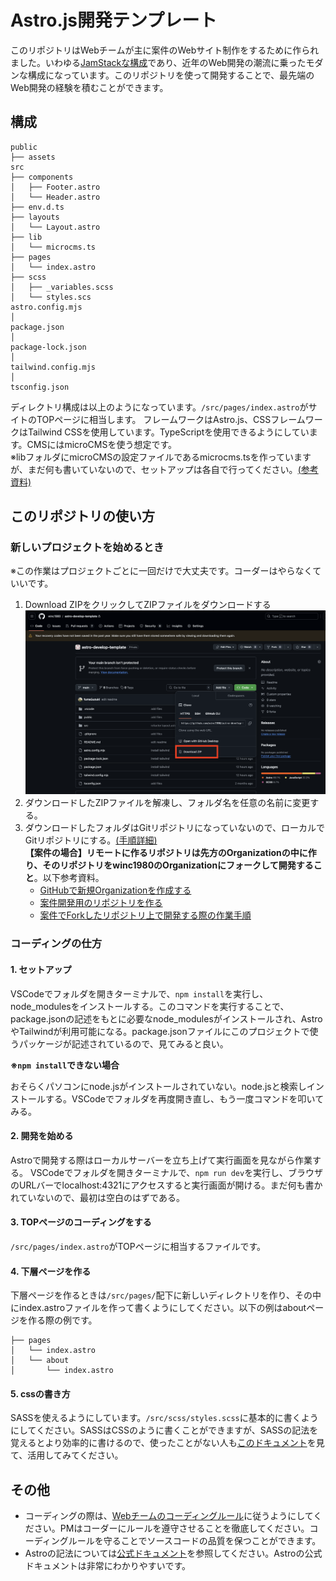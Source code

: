 # Astro.js開発テンプレート
このリポジトリはWebチームが主に案件のWebサイト制作をするために作られました。いわゆる[JamStackな構成](https://blog.microcms.io/jamstack-introduction/)であり、近年のWeb開発の潮流に乗ったモダンな構成になっています。このリポジトリを使って開発することで、最先端のWeb開発の経験を積むことができます。

## 構成
```
public
├── assets
src
├── components
│   ├── Footer.astro
│   └── Header.astro
├── env.d.ts
├── layouts
│   └── Layout.astro
├── lib
│   └── microcms.ts
├── pages
│   └── index.astro
├── scss
│   ├── _variables.scss
│   └── styles.scs
astro.config.mjs
│
package.json
│
package-lock.json
│
tailwind.config.mjs
│
tsconfig.json
```
ディレクトリ構成は以上のようになっています。``/src/pages/index.astro``がサイトのTOPページに相当します。
フレームワークはAstro.js、CSSフレームワークはTailwind CSSを使用しています。TypeScriptを使用できるようにしています。CMSにはmicroCMSを使う想定です。<br />
※libフォルダにmicroCMSの設定ファイルであるmicrocms.tsを作っていますが、まだ何も書いていないので、セットアップは各自で行ってください。[(参考資料)](https://blog.microcms.io/astro-microcms-introduction/)

## このリポジトリの使い方
### 新しいプロジェクトを始めるとき
※この作業はプロジェクトごとに一回だけで大丈夫です。コーダーはやらなくていいです。
1. Download ZIPをクリックしてZIPファイルをダウンロードする![](/public/assets/capture1.png)
2. ダウンロードしたZIPファイルを解凍し、フォルダ名を任意の名前に変更する。
3. ダウンロードしたフォルダはGitリポジトリになっていないので、ローカルでGitリポジトリにする。[(手順詳細)](https://quartz-broker-36d.notion.site/Git-git-init-12155209844380dc9dedc04db34f84fa?pvs=4)<br />**【案件の場合】リモートに作るリポジトリは先方のOrganizationの中に作り、そのリポジトリをwinc1980のOrganizationにフォークして開発すること**。以下参考資料。
   * [GitHubで新規Organizationを作成する](https://quartz-broker-36d.notion.site/GitHub-Organization-1215520984438061895cfa08978cbbf0?pvs=4)
   * [案件開発用のリポジトリを作る](https://quartz-broker-36d.notion.site/121552098443805bb20bc406c8b31fb6?pvs=4)
   * [案件でForkしたリポジトリ上で開発する際の作業手順](https://quartz-broker-36d.notion.site/Fork-12255209844380af8a45c299a2a44f3d?pvs=4)

### コーディングの仕方
#### 1. セットアップ
VSCodeでフォルダを開きターミナルで、``npm install``を実行し、node_modulesをインストールする。このコマンドを実行することで、package.jsonの記述をもとに必要なnode_modulesがインストールされ、AstroやTailwindが利用可能になる。package.jsonファイルにこのプロジェクトで使うパッケージが記述されているので、見てみると良い。

**※``npm install``できない場合**

おそらくパソコンにnode.jsがインストールされていない。node.jsと検索しインストールする。VSCodeでフォルダを再度開き直し、もう一度コマンドを叩いてみる。
#### 2. 開発を始める
Astroで開発する際はローカルサーバーを立ち上げて実行画面を見ながら作業する。
VSCodeでフォルダを開きターミナルで、``npm run dev``を実行し、ブラウザのURLバーでlocalhost:4321にアクセスすると実行画面が開ける。まだ何も書かれていないので、最初は空白のはずである。
#### 3. TOPページのコーディングをする
``/src/pages/index.astro``がTOPページに相当するファイルです。
#### 4. 下層ページを作る
下層ページを作るときは``/src/pages/``配下に新しいディレクトリを作り、その中にindex.astroファイルを作って書くようにしてください。以下の例はaboutページを作る際の例です。
```
├── pages
│   └── index.astro
│   └── about
│       └── index.astro
``` 
#### 5. cssの書き方
SASSを使えるようにしています。``/src/scss/styles.scss``に基本的に書くようにしてください。SASSはCSSのように書くことができますが、SASSの記法を覚えるとより効率的に書けるので、使ったことがない人も[このドキュメント](https://zenn.dev/hinoshin/articles/b13c8181df9a93)を見て、活用してみてください。

## その他
* コーディングの際は、[Webチームのコーディングルール](https://quartz-broker-36d.notion.site/Web-HTML-CSS-4cbfbb521256476b80e6aea309cb4920?pvs=4)に従うようにしてください。PMはコーダーにルールを遵守させることを徹底してください。コーディングルールを守ることでソースコードの品質を保つことができます。
* Astroの記法については[公式ドキュメント](https://docs.astro.build/ja/getting-started/)を参照してください。Astroの公式ドキュメントは非常にわかりやすいです。